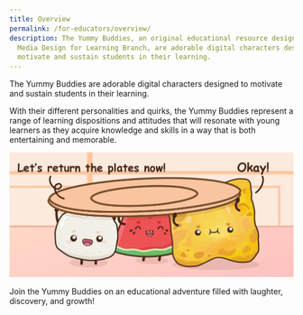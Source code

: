 ```yaml
---
title: Overview
permalink: /for-educators/overview/
description: The Yummy Buddies, an original educational resource designed by the
  Media Design for Learning Branch, are adorable digital characters designed to
  motivate and sustain students in their learning.
---
```

The Yummy Buddies are adorable digital characters designed to motivate and sustain students in their learning. 

With their different personalities and quirks, the Yummy Buddies represent a range of learning dispositions and attitudes that will resonate with young learners as they acquire knowledge and skills in a way that is both entertaining and memorable. 

![return plates](/images/Characters/educator_why.jpg)

Join the Yummy Buddies on an educational adventure filled with laughter, discovery, and growth!